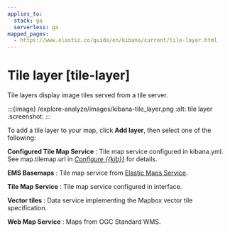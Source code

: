 ```yaml
---
applies_to:
  stack: ga
  serverless: ga
mapped_pages:
  - https://www.elastic.co/guide/en/kibana/current/tile-layer.html
---
```


# Tile layer [tile-layer]

Tile layers display image tiles served from a tile server.

:::{image} /explore-analyze/images/kibana-tile_layer.png
:alt: tile layer
:screenshot:
:::

To add a tile layer to your map, click **Add layer**, then select one of the following:

**Configured Tile Map Service**
:   Tile map service configured in kibana.yml. See map.tilemap.url in [*Configure {{kib}}*](kibana://reference/configuration-reference/general-settings.md) for details.

**EMS Basemaps**
:   Tile map service from [Elastic Maps Service](https://www.elastic.co/elastic-maps-service).

**Tile Map Service**
:   Tile map service configured in interface.

**Vector tiles**
:   Data service implementing the Mapbox vector tile specification.

**Web Map Service**
:   Maps from OGC Standard WMS.

